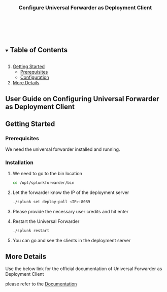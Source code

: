 

<p align="center">
  <h3 align="center">Configure Universal Forwarder as Deployment Client</h3>

  <p align="center">
    <br />
    <br />
    <br />
    <a href=""></a>
  </p>
</p>



<!-- TABLE OF CONTENTS -->
<details open="open">
  <summary><h2 style="display: inline-block">Table of Contents</h2></summary>
  <ol>
    <li>
      <a href="#getting-started">Getting Started</a>
      <ul>
        <li><a href="#prerequisites">Prerequisites</a></li>
        <li><a href="#installation">Configuration</a></li>
      </ul>
    </li>
    <li><a href="#More Details">More Details</a></li>
  </ol>
</details>



<!-- ABOUT THE PROJECT -->
## User Guide on Configuring Universal Forwarder as Deployment Client


<!-- GETTING STARTED -->
## Getting Started

### Prerequisites

We need the universal forwarder installed and running.

### Installation

1. We need to go to the bin location
   ```sh
   cd /opt/splunkforwarder/bin
   ```
2. Let the forwarder know the IP of the deployment server
   ```sh
   ./splunk set deploy-poll <IP>:8089
   ```
3. Please provide the necessary user credits and hit enter

4. Restart the Universal Forwarder 
   ```sh
   ./splunk restart
   ```
5. You can go and see the clients in the deployment server 


<!-- USAGE EXAMPLES -->
## More Details

Use the below link for the official documentation of Universal Forwarder as Deployment Client

 please refer to the [Documentation](https://www.splunk.com/en_us/blog/platform/adding-a-deployment-server-forwarder-management-to-a-new-or-existing-splunk-cloud-or-splunk-enterprise-deployment.html)





